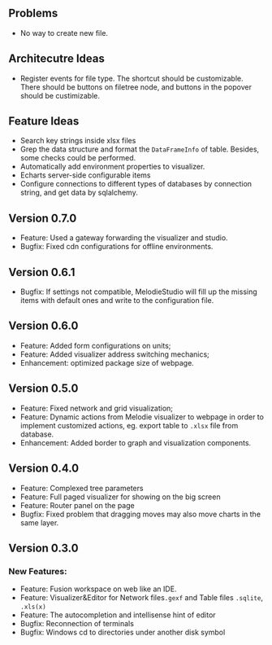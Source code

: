## Problems
- No way to create new file.


## Architecutre Ideas
- Register events for file type. The shortcut should be customizable. There should be buttons on filetree node, and buttons in the popover should be custimizable.

## Feature Ideas
- Search key strings inside xlsx files
- Grep the data structure and format the `DataFrameInfo` of table. Besides, some checks could be performed.
- Automatically add environment properties to visualizer.
- Echarts server-side configurable items
- Configure connections to different types of databases by connection string, and get data by sqlalchemy.

## Version 0.7.0
- Feature: Used a gateway forwarding the visualizer and studio.
- Bugfix: Fixed cdn configurations for offline environments.

## Version 0.6.1
- Bugfix: If settings not compatible, MelodieStudio will fill up the missing items with default ones and write to the configuration file.

## Version 0.6.0
- Feature: Added form configurations on units;
- Feature: Added visualizer address switching mechanics;
- Enhancement: optimized package size of webpage. 

## Version 0.5.0
- Feature: Fixed network and grid visualization;
- Feature: Dynamic actions from Melodie visualizer to webpage in order to implement customized actions, eg. export table to `.xlsx` file from database.
- Enhancement: Added border to graph and visualization components.


## Version 0.4.0
- Feature: Complexed tree parameters
- Feature: Full paged visualizer for showing on the big screen
- Feature: Router panel on the page
- Bugfix: Fixed problem that dragging moves may also move charts in the same layer.

## Version 0.3.0
### New Features:
- Feature: Fusion workspace on web like an IDE.
- Feature: Visualizer&Editor for Network files`.gexf` and Table files `.sqlite`, `.xls(x)`
- Feature: The autocompletion and intellisense hint of editor
- Bugfix: Reconnection of terminals
- Bugfix: Windows cd to directories under another disk symbol